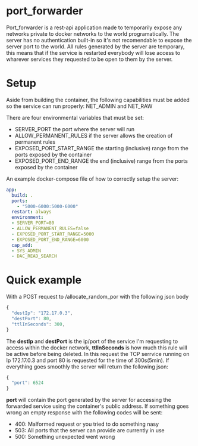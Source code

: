# port_forwarder
Port_forwarder is a rest-api application made to temporarily expose any networks private to docker networks to the world programatically. The server has no authentication built-in so it's not recomendable to expose the server port to the world. All rules generated by the server are temporary, this means that if the service is restarted everybody will lose access to wharever services they requested to be open to them by the server.  

# Setup
Aside from building the container, the following capabilities must be added so the service can run properly: NET_ADMIN and NET_RAW

There are four environmental variables that must be set:
* SERVER_PORT the port where the server will run
* ALLOW_PERMANENT_RULES if the server allows the creation of permanent rules
* EXPOSED_PORT_START_RANGE the starting (inclusive) range from the ports exposed by the container
* EXPOSED_PORT_END_RANGE the end (inclusive) range from the ports exposed by the container

An example docker-compose file of how to correctly setup the server:
```yml
app:
  build: .
  ports:
    - "5000-6000:5000-6000"
  restart: always
  environment:
  - SERVER_PORT=80
  - ALLOW_PERMANENT_RULES=false
  - EXPOSED_PORT_START_RANGE=5000
  - EXPOSED_PORT_END_RANGE=6000
  cap_add:
  - SYS_ADMIN
  - DAC_READ_SEARCH
```

# Quick example
With a POST request to /allocate_random_por with the following json body

```javascript
{
  "destIp": "172.17.0.3",
  "destPort": 80,
  "ttlInSeconds": 300,
}
```
The **destIp** and **destPort** is the ip/port of the service I'm requesting to access within the docker network, **ttlInSeconds** is how much this rule will be active before being deleted. In this request the TCP serrvice running on Ip 172.17.0.3 and port 80 is requested for the time of 300s(5min). If everything goes smoothly the server will return the following json:
```javascript
{
  "port": 6524
}
```
**port** will contain the port generated by the server for accessing the forwarded service using the container's public address.
If something goes wrong an empty response with the following codes will be sent:

* 400: Malformed request or you tried to do something nasy
* 503: All ports that the server can provide are currently in use
* 500: Something unexpected went wrong
